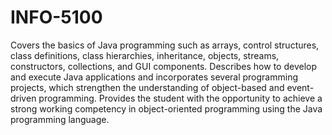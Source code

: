 # INFO-5100
Covers the basics of Java programming such as arrays, control structures, class definitions, class hierarchies, inheritance, objects, streams, constructors, collections, and GUI components. Describes how to develop and execute Java applications and incorporates several programming projects, which strengthen the understanding of object-based and event-driven programming. Provides the student with the opportunity to achieve a strong working competency in object-oriented programming using the Java programming language.
